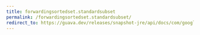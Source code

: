```yaml
---
title: forwardingsortedset.standardsubset
permalink: /forwardingsortedset.standardsubset/
redirect_to: https://guava.dev/releases/snapshot-jre/api/docs/com/google/common/collect/ForwardingSortedSet.html#standardSubSet-E-E-
---
```

